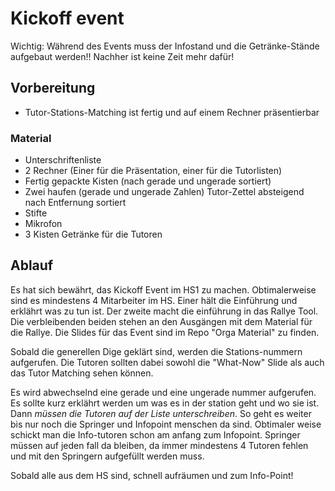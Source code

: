 # Kickoff event

Wichtig: Während des Events muss der Infostand und die Getränke-Stände aufgebaut werden!! Nachher ist keine Zeit mehr dafür!

## Vorbereitung 
- Tutor-Stations-Matching ist fertig und auf einem Rechner präsentierbar

### Material
- Unterschriftenliste
- 2 Rechner (Einer für die Präsentation, einer für die Tutorlisten)
- Fertig gepackte Kisten (nach gerade und ungerade sortiert)
- Zwei haufen (gerade und ungerade Zahlen) Tutor-Zettel absteigend nach Entfernung sortiert 
- Stifte 
- Mikrofon 
- 3 Kisten Getränke für die Tutoren

## Ablauf 
Es hat sich bewährt, das Kickoff Event im HS1 zu machen. 
Obtimalerweise sind es mindestens 4 Mitarbeiter im HS. Einer hält die Einführung und erklährt was zu tun ist. Der zweite macht die einführung in das Rallye Tool. Die verbleibenden beiden stehen an den Ausgängen mit dem Material für die Rallye. 
Die Slides für das Event sind im Repo "Orga Material" zu finden. 


Sobald die generellen Dige geklärt sind, werden die Stations-nummern aufgerufen. Die Tutoren sollten dabei sowohl die "What-Now" Slide als auch das Tutor Matching sehen können. 

Es wird abwechselnd eine gerade und eine ungerade nummer aufgerufen. Es sollte kurz erklährt werden um was es in der station geht und wo sie ist. Dann *müssen die Tutoren auf der Liste unterschreiben*. So geht es weiter bis nur noch die Springer und Infopoint menschen da sind. Obtimaler weise schickt man die Info-tutoren schon am anfang zum Infopoint. Springer müssen auf jeden fall da bleiben, da immer mindestens 4 Tutoren fehlen und mit den Springern aufgefüllt werden muss.

Sobald alle aus dem HS sind, schnell aufräumen und zum Info-Point! 
